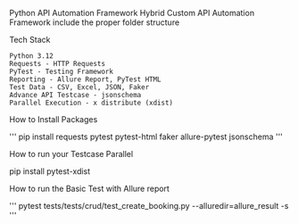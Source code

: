 Python API Automation Framework
Hybrid Custom API Automation Framework include the proper folder structure

Tech Stack

    Python 3.12
    Requests - HTTP Requests
    PyTest - Testing Framework
    Reporting - Allure Report, PyTest HTML
    Test Data - CSV, Excel, JSON, Faker
    Advance API Testcase - jsonschema
    Parallel Execution - x distribute (xdist)

How to Install Packages

'''
pip install requests pytest pytest-html faker allure-pytest jsonschema
'''

How to run your Testcase Parallel 

pip install pytest-xdist 


How to run the Basic Test with Allure report

'''
 pytest tests/tests/crud/test_create_booking.py  --alluredir=allure_result -s
'''
